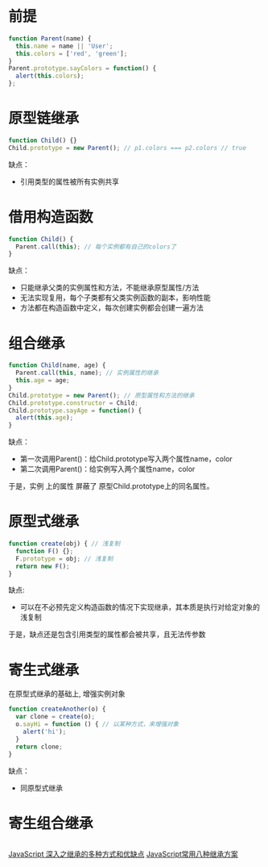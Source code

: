 # 前提

```javascript
function Parent(name) {
  this.name = name || 'User';
  this.colors = ['red', 'green'];
}
Parent.prototype.sayColors = function() {
  alert(this.colors);
};
```

# 原型链继承

```javascript
function Child() {}
Child.prototype = new Parent(); // p1.colors === p2.colors // true
```

缺点：

- 引用类型的属性被所有实例共享

# 借用构造函数

```javascript
function Child() {
  Parent.call(this); // 每个实例都有自己的colors了
}
```

缺点：

- 只能继承父类的实例属性和方法，不能继承原型属性/方法
- 无法实现复用，每个子类都有父类实例函数的副本，影响性能
- 方法都在构造函数中定义，每次创建实例都会创建一遍方法

# 组合继承

```javascript
function Child(name, age) {
  Parent.call(this, name); // 实例属性的继承
  this.age = age;
}
Child.prototype = new Parent(); // 原型属性和方法的继承
Child.prototype.constructor = Child;
Child.prototype.sayAge = function() {
  alert(this.age);
}
```

缺点：

- 第一次调用Parent()：给Child.prototype写入两个属性name，color
- 第二次调用Parent()：给实例写入两个属性name，color

于是，实例 上的属性 屏蔽了 原型Child.prototype上的同名属性。

# 原型式继承

```javascript
function create(obj) { // 浅复制
  function F() {};
  F.prototype = obj; // 浅复制
  return new F();  
}
```
缺点: 

- 可以在不必预先定义构造函数的情况下实现继承，其本质是执行对给定对象的浅复制

于是，缺点还是包含引用类型的属性都会被共享，且无法传参数

# 寄生式继承

在原型式继承的基础上, 增强实例对象

```javascript
function createAnother(o) {
  var clone = create(o);
  o.sayHi = function () { // 以某种方式，来增强对象
    alert('hi');
  }
  return clone;
}
```
缺点：

- 同原型式继承

# 寄生组合继承

```javascript
```

[JavaScript 深入之继承的多种方式和优缺点](https://github.com/mqyqingfeng/Blog/issues/16)
[JavaScript常用八种继承方案](https://juejin.im/post/5bcb2e295188255c55472db0#comment)


